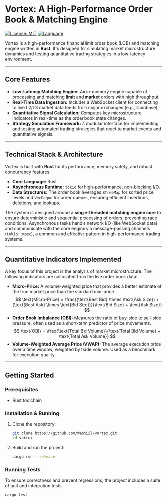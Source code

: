 # Vortex: A High-Performance Order Book & Matching Engine
[![License: MIT](https://img.shields.io/badge/License-MIT-yellow.svg)](https://opensource.org/licenses/MIT)
[![Language](https://img.shields.io/badge/language-Rust-orange.svg)]()

Vortex is a high-performance financial limit order book (LOB) and matching engine written in **Rust**. It's designed for simulating market microstructure dynamics and testing quantitative trading strategies in a low-latency environment.

---

## Core Features

* **Low-Latency Matching Engine:** An in-memory engine capable of processing and matching **limit** and **market** orders with high throughput.
* **Real-Time Data Ingestion:** Includes a WebSocket client for connecting to live L2/L3 market data feeds from major exchanges (e.g., Coinbase).
* **Quantitative Signal Calculation:** Computes key microstructure indicators in real-time as the order book state changes.
* **Strategy Simulation Framework:** A modular interface for implementing and testing automated trading strategies that react to market events and quantitative signals.

---

## Technical Stack & Architecture

Vortex is built with **Rust** for its performance, memory safety, and robust concurrency features.

* **Core Language:** Rust
* **Asynchronous Runtime:** `tokio` for high-performance, non-blocking I/O.
* **Data Structures:** The order book leverages `BTreeMap` for sorted price levels and `VecDeque` for order queues, ensuring efficient insertions, deletions, and lookups.

The system is designed around a **single-threaded matching engine core** to ensure deterministic and sequential processing of orders, preventing race conditions. Asynchronous tasks handle network I/O (like WebSocket data) and communicate with the core engine via message-passing channels (`tokio::mpsc`), a common and effective pattern in high-performance trading systems.

---

## Quantitative Indicators Implemented

A key focus of this project is the analysis of market microstructure. The following indicators are calculated from the live order book data:

* **Micro-Price:** A volume-weighted price that provides a better estimate of the true market price than the standard mid-price.
    $$
    \text{Micro-Price} = \frac{(\text{Best Bid} \times \text{Ask Size}) + (\text{Best Ask} \times \text{Bid Size})}{\text{Bid Size} + \text{Ask Size}}
    $$
* **Order Book Imbalance (OBI):** Measures the ratio of buy-side to sell-side pressure, often used as a short-term predictor of price movements.
    $$
    \text{OBI} = \frac{\text{Total Bid Volume}}{\text{Total Bid Volume} + \text{Total Ask Volume}}
    $$
* **Volume-Weighted Average Price (VWAP):** The average execution price over a time window, weighted by trade volume. Used as a benchmark for execution quality.

---

## Getting Started

### Prerequisites

* Rust toolchain

### Installation & Running

1.  Clone the repository:
    ```sh
    git clone https://github.com/Washiil/vortex.git
    cd vortex
    ```
2.  Build and run the project:
    ```sh
    cargo run --release
    ```

### Running Tests

To ensure correctness and prevent regressions, the project includes a suite of unit and integration tests.

```sh
cargo test